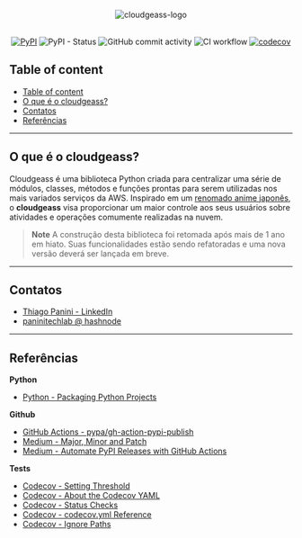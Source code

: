 <div align="center">
    <br><img src="https://github.com/ThiagoPanini/cloudgeass/blob/feature/s3-module-improvement/docs/imgs/01-header-readme.png?raw=true" alt="cloudgeass-logo">
</div>

<div align="center">  
  <br>
  
  [![PyPI](https://img.shields.io/pypi/v/cloudgeass?color=purple)](https://pypi.org/project/cloudgeass/)
    ![PyPI - Status](https://img.shields.io/pypi/status/cloudgeass?color=red)
  ![GitHub commit activity](https://img.shields.io/github/commit-activity/m/ThiagoPanini/cloudgeass?color=blue)
  ![CI workflow](https://img.shields.io/github/actions/workflow/status/ThiagoPanini/cloudgeass/ci-cloudgeass-main.yml?label=ci)
  [![codecov](https://codecov.io/github/ThiagoPanini/cloudgeass/branch/main/graph/badge.svg?token=7HI1YGS4AA)](https://codecov.io/github/ThiagoPanini/cloudgeass)

</div>

## Table of content

- [Table of content](#table-of-content)
- [O que é o cloudgeass?](#o-que-é-o-cloudgeass)
- [Contatos](#contatos)
- [Referências](#referências)

___

## O que é o cloudgeass?

Cloudgeass é uma biblioteca Python criada para centralizar uma série de módulos, classes, métodos e funções prontas para serem utilizadas nos mais variados serviços da AWS. Inspirado em um [renomado anime japonês](https://en.wikipedia.org/wiki/Code_Geass), o **cloudgeass** visa proporcionar um maior controle aos seus usuários sobre atividades e operações comumente realizadas na nuvem.

> **Note**
> A construção desta biblioteca foi retomada após mais de 1 ano em hiato. Suas funcionalidades estão sendo refatoradas e uma nova versão deverá ser lançada em breve.

___

## Contatos

- [Thiago Panini - LinkedIn](https://www.linkedin.com/in/thiago-panini/)
- [paninitechlab @ hashnode](https://panini.hashnode.dev/)
  
___

## Referências

**Python**

- [Python - Packaging Python Projects](https://packaging.python.org/en/latest/tutorials/packaging-projects/)

**Github**

- [GitHub Actions - pypa/gh-action-pypi-publish](https://github.com/marketplace/actions/pypi-publish)
- [Medium - Major, Minor and Patch](https://medium.com/fiverr-engineering/major-minor-patch-a5298e2e1798)
- [Medium - Automate PyPI Releases with GitHub Actions](https://medium.com/@VersuS_/automate-pypi-releases-with-github-actions-4c5a9cfe947d)

**Tests**
- [Codecov - Setting Threshold](https://github.com/codecov/codecov-action/issues/554#issuecomment-1261250304)
- [Codecov - About the Codecov YAML](https://docs.codecov.com/docs/codecov-yaml)
- [Codecov - Status Checks](https://docs.codecov.com/docs/commit-status)
- [Codecov - codecov.yml Reference](https://docs.codecov.com/docs/codecovyml-reference)
- [Codecov - Ignore Paths](https://docs.codecov.com/docs/ignoring-paths)
